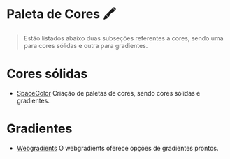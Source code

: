 
# Paleta de Cores 🖍️

> Estão listados abaixo duas subseções referentes a cores, sendo uma para cores sólidas e outra para gradientes.

# Cores sólidas

 - [SpaceColor](https://mycolor.space/) Criação de paletas de cores, sendo  cores sólidas e gradientes.

# Gradientes

  - [Webgradients](https://webgradients.com/) O webgradients oferece opções de gradientes prontos.